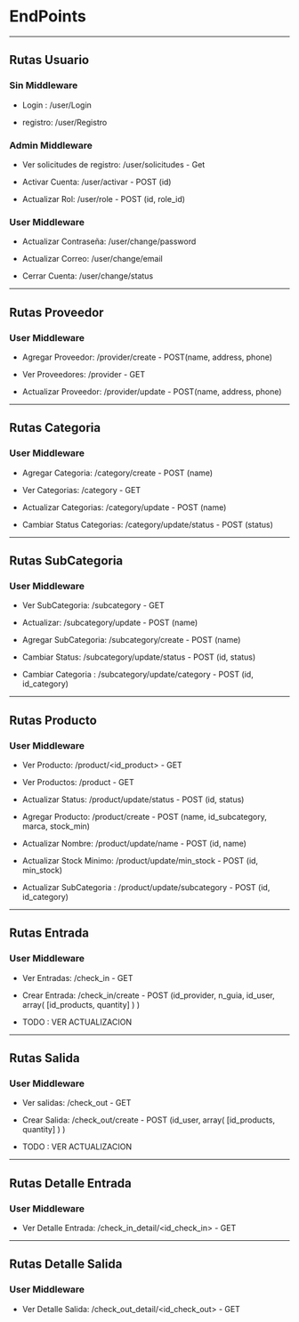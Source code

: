 # EndPoints
---
## Rutas Usuario
### Sin Middleware
* Login :   /user/Login

* registro: /user/Registro

### Admin Middleware
* Ver solicitudes de registro: /user/solicitudes  - Get

* Activar Cuenta: /user/activar - POST (id)
* Actualizar Rol: /user/role - POST (id, role_id)

### User Middleware
* Actualizar Contraseña: /user/change/password

* Actualizar Correo: /user/change/email
* Cerrar Cuenta: /user/change/status
---
## Rutas Proveedor
### User Middleware
* Agregar Proveedor: /provider/create - POST(name, address, phone)

* Ver Proveedores: /provider - GET
* Actualizar Proveedor: /provider/update - POST(name, address, phone)
---
## Rutas Categoria
### User Middleware
* Agregar Categoria: /category/create - POST (name)

* Ver Categorias: /category - GET
* Actualizar Categorias: /category/update - POST (name)
* Cambiar Status Categorias: /category/update/status - POST (status)
---
## Rutas SubCategoria
### User Middleware
* Ver SubCategoria: /subcategory - GET

* Actualizar: /subcategory/update - POST (name)
* Agregar SubCategoria: /subcategory/create - POST (name)
* Cambiar Status: /subcategory/update/status - POST (id, status)
* Cambiar Categoria : /subcategory/update/category - POST (id, id_category)
---
## Rutas Producto
### User Middleware
* Ver Producto: /product/<id_product> - GET

* Ver Productos: /product - GET
* Actualizar Status: /product/update/status - POST (id, status)
* Agregar Producto: /product/create - POST (name, id_subcategory, marca, stock_min)
* Actualizar Nombre:  /product/update/name - POST (id, name)
* Actualizar Stock Minimo: /product/update/min_stock - POST (id, min_stock)
* Actualizar SubCategoria : /product/update/subcategory - POST (id, id_category)
---
## Rutas Entrada
### User Middleware
* Ver Entradas: /check_in - GET

* Crear Entrada: /check_in/create - POST (id_provider, n_guia, id_user,  array( [id_products, quantity] ) )
* TODO : VER ACTUALIZACION
---
## Rutas Salida
### User Middleware
* Ver salidas: /check_out - GET

* Crear Salida: /check_out/create - POST (id_user,  array( [id_products, quantity] ) )
* TODO : VER ACTUALIZACION
---
## Rutas Detalle Entrada
### User Middleware
* Ver Detalle Entrada: /check_in_detail/<id_check_in> - GET

---
## Rutas Detalle Salida
### User Middleware
* Ver Detalle Salida: /check_out_detail/<id_check_out> - GET

